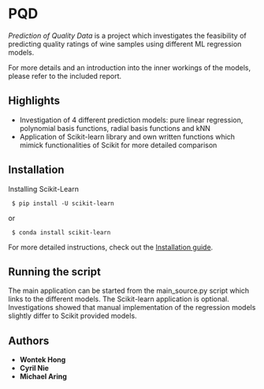 # PQD

*Prediction of Quality Data*  is a project which investigates the feasibility of predicting quality ratings of wine samples using different ML regression models.  

For more details and an introduction into the inner workings of the models, please refer to the included report.

## Highlights

- Investigation of 4 different prediction models: pure linear regression, polynomial basis functions, radial basis functions and kNN
- Application of Scikit-learn library and own written functions which mimick functionalities of Scikit for more detailed comparison


## Installation

Installing Scikit-Learn

```
 $ pip install -U scikit-learn
```

or

```
 $ conda install scikit-learn
```

For more detailed instructions, check out the [Installation guide](https://scikit-learn.org/stable/install.html).

## Running the script

The main application can be started from the main_source.py script which links to the different models. The Scikit-learn application is optional. Investigations showed that manual implementation of the regression models slightly differ to Scikit provided models. 

## Authors

* **Wontek Hong**
* **Cyril Nie** 
* **Michael Aring**
